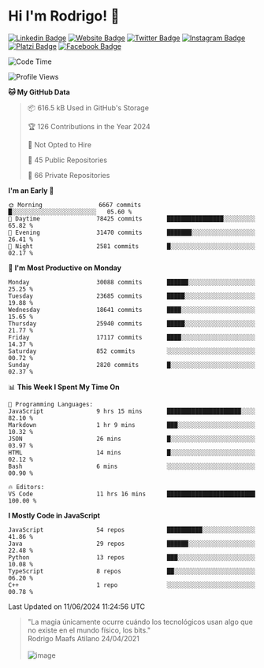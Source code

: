 # Hi I'm Rodrigo! 👋
[![Linkedin Badge](https://img.shields.io/badge/-rmaafs-blue?style=flat&logo=Linkedin&logoColor=white&link=https://www.linkedin.com/in/rmaafs/)](https://www.linkedin.com/in/rmaafs/)
[![Website Badge](https://img.shields.io/badge/-rmaafs.com-0a192f?style=flat&logo=Google-Chrome&logoColor=white&link=https://rmaafs.com)](https://rmaafs.com)
[![Twitter Badge](https://img.shields.io/badge/-@royendero-1ca0f1?style=flat&labelColor=1ca0f1&logo=twitter&logoColor=white&link=https://twitter.com/royendero)](https://twitter.com/royendero)
[![Instagram Badge](https://img.shields.io/badge/-@rmaafs-purple?style=flat&logo=instagram&logoColor=white&link=https://instagram.com/rmaafs/)](https://instagram.com/rmaafs)
[![Platzi Badge](https://img.shields.io/badge/-rmaafs-203845?style=flat&logo=Platzi&logoColor=98CA3F&link=https://platzi.com/p/rmaafs/)](https://platzi.com/p/rmaafs/)
[![Facebook Badge](https://img.shields.io/badge/-rmaafs-046CE4?style=flat&logo=Facebook&logoColor=white&link=https://www.facebook.com/rmaafs/)](https://www.facebook.com/rmaafs/)

<!--START_SECTION:waka-->
![Code Time](http://img.shields.io/badge/Code%20Time-2%2C932%20hrs%2047%20mins-blue)

![Profile Views](http://img.shields.io/badge/Profile%20Views-7-blue)

**🐱 My GitHub Data** 

> 📦 616.5 kB Used in GitHub's Storage 
 > 
> 🏆 126 Contributions in the Year 2024
 > 
> 🚫 Not Opted to Hire
 > 
> 📜 45 Public Repositories 
 > 
> 🔑 66 Private Repositories 
 > 
**I'm an Early 🐤** 

```text
🌞 Morning                6667 commits        █░░░░░░░░░░░░░░░░░░░░░░░░   05.60 % 
🌆 Daytime                78425 commits       ████████████████░░░░░░░░░   65.82 % 
🌃 Evening                31470 commits       ███████░░░░░░░░░░░░░░░░░░   26.41 % 
🌙 Night                  2581 commits        █░░░░░░░░░░░░░░░░░░░░░░░░   02.17 % 
```
📅 **I'm Most Productive on Monday** 

```text
Monday                   30088 commits       ██████░░░░░░░░░░░░░░░░░░░   25.25 % 
Tuesday                  23685 commits       █████░░░░░░░░░░░░░░░░░░░░   19.88 % 
Wednesday                18641 commits       ████░░░░░░░░░░░░░░░░░░░░░   15.65 % 
Thursday                 25940 commits       █████░░░░░░░░░░░░░░░░░░░░   21.77 % 
Friday                   17117 commits       ████░░░░░░░░░░░░░░░░░░░░░   14.37 % 
Saturday                 852 commits         ░░░░░░░░░░░░░░░░░░░░░░░░░   00.72 % 
Sunday                   2820 commits        █░░░░░░░░░░░░░░░░░░░░░░░░   02.37 % 
```


📊 **This Week I Spent My Time On** 

```text
💬 Programming Languages: 
JavaScript               9 hrs 15 mins       █████████████████████░░░░   82.10 % 
Markdown                 1 hr 9 mins         ███░░░░░░░░░░░░░░░░░░░░░░   10.32 % 
JSON                     26 mins             █░░░░░░░░░░░░░░░░░░░░░░░░   03.97 % 
HTML                     14 mins             █░░░░░░░░░░░░░░░░░░░░░░░░   02.12 % 
Bash                     6 mins              ░░░░░░░░░░░░░░░░░░░░░░░░░   00.90 % 

🔥 Editors: 
VS Code                  11 hrs 16 mins      █████████████████████████   100.00 % 
```

**I Mostly Code in JavaScript** 

```text
JavaScript               54 repos            ██████████░░░░░░░░░░░░░░░   41.86 % 
Java                     29 repos            ██████░░░░░░░░░░░░░░░░░░░   22.48 % 
Python                   13 repos            ███░░░░░░░░░░░░░░░░░░░░░░   10.08 % 
TypeScript               8 repos             ██░░░░░░░░░░░░░░░░░░░░░░░   06.20 % 
C++                      1 repo              ░░░░░░░░░░░░░░░░░░░░░░░░░   00.78 % 
```




 Last Updated on 11/06/2024 11:24:56 UTC
<!--END_SECTION:waka-->

> "La magia únicamente ocurre cuándo los tecnológicos usan algo que no existe en el mundo físico, los bits."<br>
>  Rodrigo Maafs Atilano 24/04/2021
<br><br>
![image](https://user-images.githubusercontent.com/47652130/116024039-ff6eb680-a612-11eb-8b42-290c8922697e.png)
